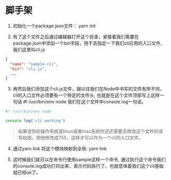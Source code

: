 # 脚手架

1. 初始化一个package.json文件： yarn init

2. 有了这个文件之后通过编辑器打开这个目录，紧接着我们需要在package.json中添加一个bin字段，用于去指定一下我们cli应用的入口文件, 我们这里叫cli.js

```json
{
  "name": "sample-cli",
  "bin": "cli.js",
  ...
}
```

3. 再然后我们添加这个cli.js文件，跟以往我们在Node中书写的文件有所不同，cli的入口文件必须要有一个特定的文件头, 也就是在这个文件顶部写上这样一句话 #! /usr/bin/env node 我们在这个文件中console.log一句话。

```js
#! /usr/bin/env node

console.log('cli working')
```

> 如果说你的操作系统是linux或者mac系统你还还需要去修改这个文件的读写权限，把他修改成755，这样才可以作为一个cli的入口文件。

4. 通过yarn link 将这个模块映射到全局: yarn link

5. 这时候我们就可以在命令行使用sample这样一个命令, 通过执行这个命令我们的console.log成功打印出来，表示代码执行了。也就意味着我们这个cli基础就已经ok了。



